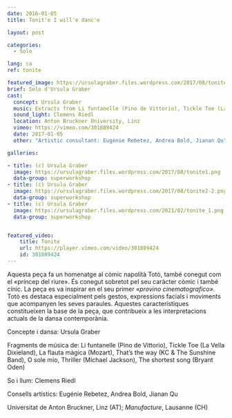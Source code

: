 ```yaml
---
date: 2016-01-05
title: Tonit'e I will'e danc'e

layout: post

categories:
  - Solo

lang: ca
ref: tonite

featured_image: https://ursulagraber.files.wordpress.com/2017/08/tonite11.png?w=500&fit=crop
brief: Solo d'Ursula Graber
cast:
  concept: Ursula Graber
  music: Extracts from Li funtanelle (Pino de Vittorio), Tickle Toe (La Vella Dixieland), The Magic Flute (Mozart), That’s the way (KC & The Sunshine Band), O sole mio, Thriller (Michael Jackson), The shortest song (Bryant Oden)
  sound_light: Clemens Riedl
  location: Anton Bruckner University, Linz
  vimeo: https://vimeo.com/301889424
  date: 2017-01-05
  other: "Artistic consultant: Eugénie Rebetez, Andrea Bold, Jianan Qu"

galleries:

- title: (c) Ursula Graber
  image: https://ursulagraber.files.wordpress.com/2017/08/tonite1.png
  data-group: superworkshop
- title: (c) Ursula Graber
  image: https://ursulagraber.files.wordpress.com/2017/08/tonite2-2.png
  data-group: superworkshop
- title: (c) Ursula Graber
  image: https://ursulagraber.files.wordpress.com/2021/02/tonite_1.png
  data-group: superworkshop


featured_video:
    title: Tonite
    url: https://player.vimeo.com/video/301889424
    id: 301889424
---
```


Aquesta peça fa un homenatge al còmic napolità Totò, també conegut com el «príncep del riure». És conegut sobretot pel seu caràcter còmic i també cínic. La peça es va inspirar en el seu primer <i>«provino cinematografico»</i>. Totò es destaca especialment pels gestos, expressions facials i moviments que acompanyen les seves paraules. Aquestes característiques constitueixen la base de la peça, que contribueix a les interpretacions actuals de la dansa contemporània.

<!--plop-->

Concepte i dansa: Ursula Graber

Fragments de música de: Li funtanelle (Pino de Vittorio), Tickle Toe (La Vella Dixieland), La flauta màgica (Mozart), That’s the way (KC & The Sunshine Band), O sole mio, Thriller (Michael Jackson), The shortest song (Bryant Oden)

So i llum: Clemens Riedl

Consells artístics: Eugénie Rebetez, Andrea Bold, Jianan Qu

Universitat de Anton Bruckner, Linz (AT); <i>Manufacture</i>, Lausanne (CH)

<!--[![Tonit'e I will'e danc'e](https://i.vimeocdn.com/video/746500438_640.jpg)](https://player.vimeo.com/video/301889424)-->
